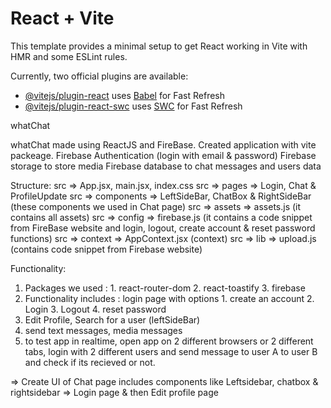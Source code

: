 # React + Vite

This template provides a minimal setup to get React working in Vite with HMR and some ESLint rules.

Currently, two official plugins are available:

- [@vitejs/plugin-react](https://github.com/vitejs/vite-plugin-react/blob/main/packages/plugin-react/README.md) uses [Babel](https://babeljs.io/) for Fast Refresh
- [@vitejs/plugin-react-swc](https://github.com/vitejs/vite-plugin-react-swc) uses [SWC](https://swc.rs/) for Fast Refresh




whatChat

whatChat made using ReactJS and FireBase.
Created application with vite packeage.
Firebase Authentication (login with email & password)
Firebase storage to store media
Firebase database to chat messages and users data

Structure: 
src => App.jsx, main.jsx, index.css
src => pages => Login, Chat & ProfileUpdate
src => components => LeftSideBar, ChatBox & RightSideBar (these components we used in Chat page)
src => assets => assets.js (it contains all assets)
src => config => firebase.js (it contains a code snippet from FireBase website and login, logout, create account & reset password functions)
src => context => AppContext.jsx (context)
src => lib => upload.js (contains code snippet from Firebase website)

Functionality:
1. Packages we used : 1. react-router-dom  2. react-toastify  3. firebase
2. Functionality includes : login page with options 1. create an account  2. Login  3. Logout  4. reset password
3. Edit Profile, Search for a user (leftSideBar)
4. send text messages, media messages
5. to test app in realtime, open app on 2 different browsers or 2 different tabs, login with 2 different users and send message to user A to user B and check if its recieved or not.

=> Create UI of Chat page includes components like Leftsidebar, chatbox & rightsidebar
=> Login page & then Edit profile page

